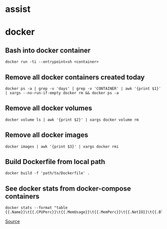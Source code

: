 # assist

# docker

## Bash into docker container
```
docker run -ti --entrypoint=sh <container>
```

## Remove all docker containers created today
```
docker ps -a | grep -v 'days' | grep -v 'CONTAINER' | awk '{print $1}' | xargs --no-run-if-empty docker rm && docker ps -a
```

## Remove all docker volumes
```
docker volume ls | awk '{print $2}' | xargs docker volume rm
```

## Remove all docker images
```
docker images | awk '{print $3}' | xargs docker rmi
```

## Build Dockerfile from local path
```
docker build -f 'path/to/Dockerfile' .
```

## See docker stats from docker-compose containers
```
docker stats --format "table {{.Name}}\t{{.CPUPerc}}\t{{.MemUsage}}\t{{.MemPerc}}\t{{.NetIO}}\t{{.BlockIO}}\t{{.PIDs}}"
```
[Source](https://gist.github.com/petermodzelewski/1567a711a9f26a5764a7)
